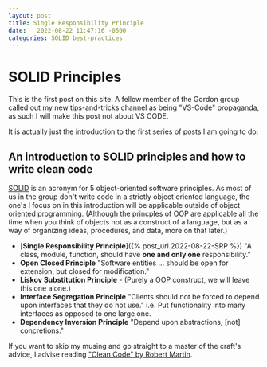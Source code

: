```yaml
---
layout: post
title: Single Responsibility Principle
date:   2022-08-22 11:47:16 -0500
categories: SOLID best-practices 
---
```


# SOLID Principles 

This is the first post on this site. A fellow member of the Gordon group called out my new tips-and-tricks channel as being "VS-Code" propaganda, as such I will make this post not about VS CODE. 

It is actually just the introduction to the first series of posts I am going to do: 

## An introduction to SOLID principles and how to write clean code 

[SOLID](https://en.wikipedia.org/wiki/SOLID) is an acronym for 5 object-oriented software principles. As most of us in the group don't write code in a strictly object oriented language, the one's I focus on in this introduction will be applicable outside of object oriented programming. (Although the princples of OOP are applicable all the time when you think of objects not as a construct of a language, but as a way of organizing ideas, procedures, and data, more on that later.)
-  [**Single Responsibility Principle**]({% post_url 2022-08-22-SRP %}) "A class, module, function, should have **one and only one** responsibility."
- **Open Closed Principle** "Software entities ... should be open for extension, but closed for modification."
- **Liskov Substitution Principle** - (Purely a OOP construct, we will leave this one alone.)
- **Interface Segregation Principle** "Clients should not be forced to depend upon interfaces that they do not use." i.e. Put functionality into many interfaces as opposed to one large one. 
- **Dependency Inversion Principle** "Depend upon abstractions, \[not\] concretions."
 
If you want to skip my musing and go straight to a master of the craft's advice, I advise reading ["Clean Code" by Robert Martin](amazon.com/Clean-Code-Handbook-Software-Craftsmanship/dp/0132350882).


